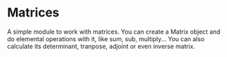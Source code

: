 # Matrices

A simple module to work with matrices. You can create a Matrix object and do elemental operations with it, like sum, sub, multiply... You can also calculate its determinant, tranpose, adjoint or even inverse matrix.



